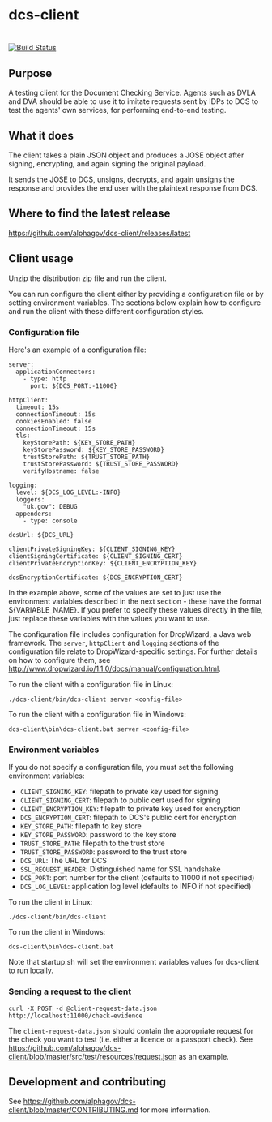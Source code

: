 # dcs-client
#
[![Build Status](https://travis-ci.org/alphagov/dcs-client.svg?branch=master)](https://travis-ci.org/alphagov/dcs-client)

## Purpose

A testing client for the Document Checking Service. Agents such as DVLA and DVA should be able to use it to imitate requests sent by IDPs to DCS to test the agents' own services, for performing end-to-end testing.

## What it does

The client takes a plain JSON object and produces a JOSE object after signing, encrypting, and again signing the original payload. 

It sends the JOSE to DCS, unsigns, decrypts, and again unsigns the response and provides the end user with the plaintext response from DCS.

## Where to find the latest release

https://github.com/alphagov/dcs-client/releases/latest

## Client usage

Unzip the distribution zip file and run the client.

You can run configure the client either by providing a configuration file or by setting environment variables. The sections below explain how to configure and run the client with these different configuration styles.

### Configuration file

Here's an example of a configuration file:

    server:
      applicationConnectors:
        - type: http
          port: ${DCS_PORT:-11000}
    
    httpClient:
      timeout: 15s
      connectionTimeout: 15s
      cookiesEnabled: false
      connectionTimeout: 15s
      tls:
        keyStorePath: ${KEY_STORE_PATH}
        keyStorePassword: ${KEY_STORE_PASSWORD}
        trustStorePath: ${TRUST_STORE_PATH}
        trustStorePassword: ${TRUST_STORE_PASSWORD}
        verifyHostname: false
    
    logging:
      level: ${DCS_LOG_LEVEL:-INFO}
      loggers:
        "uk.gov": DEBUG
      appenders:
        - type: console
    
    dcsUrl: ${DCS_URL}
    
    clientPrivateSigningKey: ${CLIENT_SIGNING_KEY}
    clientSigningCertificate: ${CLIENT_SIGNING_CERT}
    clientPrivateEncryptionKey: ${CLIENT_ENCRYPTION_KEY}
    
    dcsEncryptionCertificate: ${DCS_ENCRYPTION_CERT}

In the example above, some of the values are set to just use the environment variables described in the next section - these have the format ${VARIABLE_NAME}.  If you prefer to specify these values directly in the file, just replace these variables with the values you want to use.

The configuration file includes configuration for DropWizard, a Java web framework. The `server`, `httpClient` and `logging` sections of the configuration file relate to DropWizard-specific settings. For further details on how to configure them, see http://www.dropwizard.io/1.1.0/docs/manual/configuration.html.


To run the client with a configuration file in Linux:
    
    ./dcs-client/bin/dcs-client server <config-file>
    
To run the client with a configuration file in Windows:
    
    dcs-client\bin\dcs-client.bat server <config-file>

### Environment variables

If you do not specify a configuration file, you must set the following environment variables:

* `CLIENT_SIGNING_KEY`: filepath to private key used for signing
* `CLIENT_SIGNING_CERT`: filepath to public cert used for signing
* `CLIENT_ENCRYPTION_KEY`: filepath to private key used for encryption
* `DCS_ENCRYPTION_CERT`: filepath to DCS's public cert for encryption
* `KEY_STORE_PATH`: filepath to key store
* `KEY_STORE_PASSWORD`: password to the key store
* `TRUST_STORE_PATH`: filepath to the trust store
* `TRUST_STORE_PASSWORD`: password to the trust store
* `DCS_URL`: The URL for DCS
* `SSL_REQUEST_HEADER`: Distinguished name for SSL handshake
* `DCS_PORT`: port number for the client (defaults to 11000 if not specified)
* `DCS_LOG_LEVEL`: application log level (defaults to INFO if not specified)


To run the client in Linux:
    
    ./dcs-client/bin/dcs-client
    
To run the client in Windows:
    
    dcs-client\bin\dcs-client.bat

Note that startup.sh will set the environment variables values for dcs-client to run locally.

### Sending a request to the client

    curl -X POST -d @client-request-data.json http://localhost:11000/check-evidence

The `client-request-data.json` should contain the appropriate request for the check you want to test (i.e. either a licence or a passport check).
See https://github.com/alphagov/dcs-client/blob/master/src/test/resources/request.json as an example.

## Development and contributing

See https://github.com/alphagov/dcs-client/blob/master/CONTRIBUTING.md for more information.
